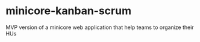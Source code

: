 # minicore-kanban-scrum

MVP version of a minicore web application that help teams to organize their HUs
